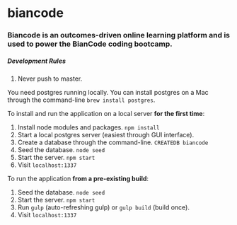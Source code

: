 # biancode

### Biancode is an outcomes-driven online learning platform and is used to power the BianCode coding bootcamp.

##### Development Rules
1. Never push to master.

You need postgres running locally. You can install postgres on a Mac through the command-line ```brew install postgres```.

To install and run the application on a local server **for the first time**:
1. Install node modules and packages. ```npm install```
2. Start a local postgres server (easiest through GUI interface). 
3. Create a database through the command-line. ```CREATEDB biancode```
4. Seed the database. ```node seed```
5. Start the server. ```npm start```
6. Visit ```localhost:1337```

To run the application **from a pre-existing build**:

1. Seed the database. ```node seed```
2. Start the server. ```npm start```
3. Run ```gulp``` (auto-refreshing gulp) or ```gulp build``` (build once).
4. Visit ```localhost:1337```
